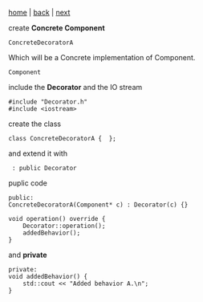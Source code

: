 [home](./page01.md) | [back](./page02.md) | [next](./page04.md)


create **Concrete Component** 
```
ConcreteDecoratorA
```
Which will be a Concrete implementation of Component.
```
Component
```
include the **Decorator** and the IO stream
```
#include "Decorator.h"
#include <iostream>
```
create the class
```
class ConcreteDecoratorA {  };
```
and extend it with
```
 : public Decorator
```
puplic code
```
public:
ConcreteDecoratorA(Component* c) : Decorator(c) {}

void operation() override {
    Decorator::operation();
    addedBehavior();
}
```
and **private**
```
private:
void addedBehavior() {
    std::cout << "Added behavior A.\n";
}
```

